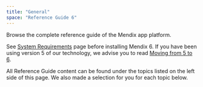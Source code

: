 ```yaml
---
title: "General"
space: "Reference Guide 6"
---
```


Browse the complete reference guide of the Mendix app platform.

See [System Requirements](/refguide6/system-requirements) page before installing Mendix 6. If you have been using version 5 of our technology, we advise you to read [Moving from 5 to 6](/refguide6/moving-from-5-to-6).

All Reference Guide content can be found under the topics listed on the left side of this page. We also made a selection for you for each topic below.
